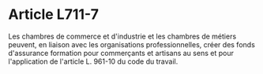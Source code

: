 # Article L711-7

Les chambres de commerce et d'industrie et les chambres de métiers peuvent, en liaison avec les organisations professionnelles, créer des fonds d'assurance formation pour commerçants et artisans au sens et pour l'application de l'article L. 961-10 du code du travail.
